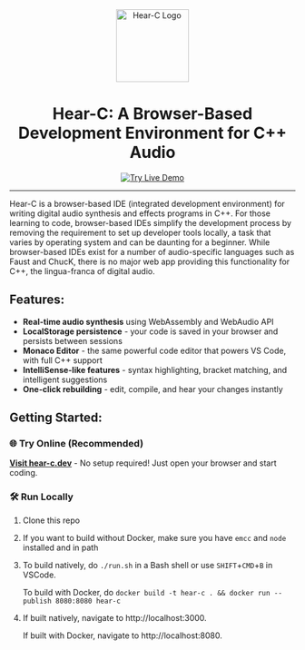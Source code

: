 <div align="center">
  <img src="logo.ico" alt="Hear-C Logo" width="128" height="128">
  
  # Hear-C: A Browser-Based Development Environment for C++ Audio

  [![Try Live Demo](https://img.shields.io/badge/🚀_Try_Live_Demo-hear--c.dev-blue?style=for-the-badge&logoColor=white)](https://hear-c.dev)

</div>

---

Hear-C is a browser-based IDE (integrated development environment) for writing digital audio synthesis and effects programs in C++. For those learning to code, browser-based IDEs simplify the development process by removing the requirement to set up developer tools locally, a task that varies by operating system and can be daunting for a beginner. While browser-based IDEs exist for a number of audio-specific languages such as Faust and ChucK, there is no major web app providing this functionality for C++, the lingua-franca of digital audio.

## Features:

- **Real-time audio synthesis** using WebAssembly and WebAudio API
- **LocalStorage persistence** - your code is saved in your browser and persists between sessions
- **Monaco Editor** - the same powerful code editor that powers VS Code, with full C++ support
- **IntelliSense-like features** - syntax highlighting, bracket matching, and intelligent suggestions
- **One-click rebuilding** - edit, compile, and hear your changes instantly

## Getting Started:

### 🌐 Try Online (Recommended)
**[Visit hear-c.dev](https://hear-c.dev)** - No setup required! Just open your browser and start coding.

### 🛠️ Run Locally

1. Clone this repo

2. If you want to build without Docker, make sure you have `emcc` and `node` installed and in path

3. To build natively, do `./run.sh` in a Bash shell or use `SHIFT`+`CMD`+`B` in VSCode. 

    To build with Docker, do `docker build -t hear-c . && docker run --publish 8080:8080 hear-c`

4. If built natively, navigate to http://localhost:3000.

    If built with Docker, navigate to http://localhost:8080.
